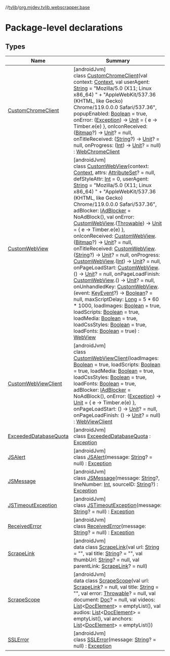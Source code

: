 //[tvlib](../../index.md)/[org.mjdev.tvlib.webscrapper.base](index.md)

# Package-level declarations

## Types

| Name | Summary |
|---|---|
| [CustomChromeClient](-custom-chrome-client/index.md) | [androidJvm]<br>class [CustomChromeClient](-custom-chrome-client/index.md)(val context: [Context](https://developer.android.com/reference/kotlin/android/content/Context.html), val userAgent: [String](https://kotlinlang.org/api/latest/jvm/stdlib/kotlin/-string/index.html) = &quot;Mozilla/5.0 (X11; Linux x86_64) &quot; +             &quot;AppleWebKit/537.36 (KHTML, like Gecko) Chrome/119.0.0.0 Safari/537.36&quot;, popupEnabled: [Boolean](https://kotlinlang.org/api/latest/jvm/stdlib/kotlin/-boolean/index.html) = true, onError: ([Exception](https://kotlinlang.org/api/latest/jvm/stdlib/kotlin/-exception/index.html)) -&gt; [Unit](https://kotlinlang.org/api/latest/jvm/stdlib/kotlin/-unit/index.html) = { e -&gt; Timber.e(e) }, onIconReceived: ([Bitmap](https://developer.android.com/reference/kotlin/android/graphics/Bitmap.html)?) -&gt; [Unit](https://kotlinlang.org/api/latest/jvm/stdlib/kotlin/-unit/index.html)? = null, onTitleReceived: ([String](https://kotlinlang.org/api/latest/jvm/stdlib/kotlin/-string/index.html)?) -&gt; [Unit](https://kotlinlang.org/api/latest/jvm/stdlib/kotlin/-unit/index.html)? = null, onProgress: ([Int](https://kotlinlang.org/api/latest/jvm/stdlib/kotlin/-int/index.html)) -&gt; [Unit](https://kotlinlang.org/api/latest/jvm/stdlib/kotlin/-unit/index.html)? = null) : [WebChromeClient](https://developer.android.com/reference/kotlin/android/webkit/WebChromeClient.html) |
| [CustomWebView](-custom-web-view/index.md) | [androidJvm]<br>class [CustomWebView](-custom-web-view/index.md)(context: [Context](https://developer.android.com/reference/kotlin/android/content/Context.html), attrs: [AttributeSet](https://developer.android.com/reference/kotlin/android/util/AttributeSet.html)? = null, defStyleAttr: [Int](https://kotlinlang.org/api/latest/jvm/stdlib/kotlin/-int/index.html) = 0, userAgent: [String](https://kotlinlang.org/api/latest/jvm/stdlib/kotlin/-string/index.html) = &quot;Mozilla/5.0 (X11; Linux x86_64) &quot; +             &quot;AppleWebKit/537.36 (KHTML, like Gecko) Chrome/119.0.0.0 Safari/537.36&quot;, adBlocker: [IAdBlocker](../org.mjdev.tvlib.webscrapper.adblock/-i-ad-blocker/index.md) = NoAdBlock(), val onError: [CustomWebView](-custom-web-view/index.md).([Throwable](https://kotlinlang.org/api/latest/jvm/stdlib/kotlin/-throwable/index.html)) -&gt; [Unit](https://kotlinlang.org/api/latest/jvm/stdlib/kotlin/-unit/index.html) = { e -&gt; Timber.e(e) }, onIconReceived: [CustomWebView](-custom-web-view/index.md).([Bitmap](https://developer.android.com/reference/kotlin/android/graphics/Bitmap.html)?) -&gt; [Unit](https://kotlinlang.org/api/latest/jvm/stdlib/kotlin/-unit/index.html)? = null, onTitleReceived: [CustomWebView](-custom-web-view/index.md).([String](https://kotlinlang.org/api/latest/jvm/stdlib/kotlin/-string/index.html)?) -&gt; [Unit](https://kotlinlang.org/api/latest/jvm/stdlib/kotlin/-unit/index.html)? = null, onProgress: [CustomWebView](-custom-web-view/index.md).([Int](https://kotlinlang.org/api/latest/jvm/stdlib/kotlin/-int/index.html)) -&gt; [Unit](https://kotlinlang.org/api/latest/jvm/stdlib/kotlin/-unit/index.html)? = null, onPageLoadStart: [CustomWebView](-custom-web-view/index.md).() -&gt; [Unit](https://kotlinlang.org/api/latest/jvm/stdlib/kotlin/-unit/index.html)? = null, onPageLoadFinish: [CustomWebView](-custom-web-view/index.md).() -&gt; [Unit](https://kotlinlang.org/api/latest/jvm/stdlib/kotlin/-unit/index.html)? = null, onUnhandledKey: [CustomWebView](-custom-web-view/index.md).(event: [KeyEvent](https://developer.android.com/reference/kotlin/android/view/KeyEvent.html)?) -&gt; [Boolean](https://kotlinlang.org/api/latest/jvm/stdlib/kotlin/-boolean/index.html)? = null, maxScriptDelay: [Long](https://kotlinlang.org/api/latest/jvm/stdlib/kotlin/-long/index.html) = 5 * 60 * 1000, loadImages: [Boolean](https://kotlinlang.org/api/latest/jvm/stdlib/kotlin/-boolean/index.html) = true, loadScripts: [Boolean](https://kotlinlang.org/api/latest/jvm/stdlib/kotlin/-boolean/index.html) = true, loadMedia: [Boolean](https://kotlinlang.org/api/latest/jvm/stdlib/kotlin/-boolean/index.html) = true, loadCssStyles: [Boolean](https://kotlinlang.org/api/latest/jvm/stdlib/kotlin/-boolean/index.html) = true, loadFonts: [Boolean](https://kotlinlang.org/api/latest/jvm/stdlib/kotlin/-boolean/index.html) = true) : [WebView](https://developer.android.com/reference/kotlin/android/webkit/WebView.html) |
| [CustomWebViewClient](-custom-web-view-client/index.md) | [androidJvm]<br>class [CustomWebViewClient](-custom-web-view-client/index.md)(loadImages: [Boolean](https://kotlinlang.org/api/latest/jvm/stdlib/kotlin/-boolean/index.html) = true, loadScripts: [Boolean](https://kotlinlang.org/api/latest/jvm/stdlib/kotlin/-boolean/index.html) = true, loadMedia: [Boolean](https://kotlinlang.org/api/latest/jvm/stdlib/kotlin/-boolean/index.html) = true, loadCssStyles: [Boolean](https://kotlinlang.org/api/latest/jvm/stdlib/kotlin/-boolean/index.html) = true, loadFonts: [Boolean](https://kotlinlang.org/api/latest/jvm/stdlib/kotlin/-boolean/index.html) = true, adBlocker: [IAdBlocker](../org.mjdev.tvlib.webscrapper.adblock/-i-ad-blocker/index.md) = NoAdBlock(), onError: ([Exception](https://kotlinlang.org/api/latest/jvm/stdlib/kotlin/-exception/index.html)) -&gt; [Unit](https://kotlinlang.org/api/latest/jvm/stdlib/kotlin/-unit/index.html) = { e -&gt;         Timber.e(e)     }, onPageLoadStart: () -&gt; [Unit](https://kotlinlang.org/api/latest/jvm/stdlib/kotlin/-unit/index.html)? = null, onPageLoadFinish: () -&gt; [Unit](https://kotlinlang.org/api/latest/jvm/stdlib/kotlin/-unit/index.html)? = null) : [WebViewClient](https://developer.android.com/reference/kotlin/android/webkit/WebViewClient.html) |
| [ExceededDatabaseQuota](-exceeded-database-quota/index.md) | [androidJvm]<br>class [ExceededDatabaseQuota](-exceeded-database-quota/index.md) : [Exception](https://developer.android.com/reference/kotlin/java/lang/Exception.html) |
| [JSAlert](-j-s-alert/index.md) | [androidJvm]<br>class [JSAlert](-j-s-alert/index.md)(message: [String](https://kotlinlang.org/api/latest/jvm/stdlib/kotlin/-string/index.html)? = null) : [Exception](https://developer.android.com/reference/kotlin/java/lang/Exception.html) |
| [JSMessage](-j-s-message/index.md) | [androidJvm]<br>class [JSMessage](-j-s-message/index.md)(message: [String](https://kotlinlang.org/api/latest/jvm/stdlib/kotlin/-string/index.html)?, lineNumber: [Int](https://kotlinlang.org/api/latest/jvm/stdlib/kotlin/-int/index.html), sourceID: [String](https://kotlinlang.org/api/latest/jvm/stdlib/kotlin/-string/index.html)?) : [Exception](https://developer.android.com/reference/kotlin/java/lang/Exception.html) |
| [JSTimeoutException](-j-s-timeout-exception/index.md) | [androidJvm]<br>class [JSTimeoutException](-j-s-timeout-exception/index.md)(message: [String](https://kotlinlang.org/api/latest/jvm/stdlib/kotlin/-string/index.html)? = null) : [Exception](https://developer.android.com/reference/kotlin/java/lang/Exception.html) |
| [ReceivedError](-received-error/index.md) | [androidJvm]<br>class [ReceivedError](-received-error/index.md)(message: [String](https://kotlinlang.org/api/latest/jvm/stdlib/kotlin/-string/index.html)? = null) : [Exception](https://developer.android.com/reference/kotlin/java/lang/Exception.html) |
| [ScrapeLink](-scrape-link/index.md) | [androidJvm]<br>data class [ScrapeLink](-scrape-link/index.md)(val url: [String](https://kotlinlang.org/api/latest/jvm/stdlib/kotlin/-string/index.html) = &quot;&quot;, val title: [String](https://kotlinlang.org/api/latest/jvm/stdlib/kotlin/-string/index.html)? = &quot;&quot;, val thumbUrl: [String](https://kotlinlang.org/api/latest/jvm/stdlib/kotlin/-string/index.html)? = null, val parentLink: [ScrapeLink](-scrape-link/index.md)? = null) |
| [ScrapeScope](-scrape-scope/index.md) | [androidJvm]<br>data class [ScrapeScope](-scrape-scope/index.md)(val url: [ScrapeLink](-scrape-link/index.md)? = null, val title: [String](https://kotlinlang.org/api/latest/jvm/stdlib/kotlin/-string/index.html) = &quot;&quot;, val error: [Throwable](https://kotlinlang.org/api/latest/jvm/stdlib/kotlin/-throwable/index.html)? = null, val document: [Doc](../org.mjdev.tvlib.webscrapper.select/-doc/index.md)? = null, val videos: [List](https://kotlinlang.org/api/latest/jvm/stdlib/kotlin.collections/-list/index.html)&lt;[DocElement](../org.mjdev.tvlib.webscrapper.select/-doc-element/index.md)&gt; = emptyList(), val audios: [List](https://kotlinlang.org/api/latest/jvm/stdlib/kotlin.collections/-list/index.html)&lt;[DocElement](../org.mjdev.tvlib.webscrapper.select/-doc-element/index.md)&gt; = emptyList(), val anchors: [List](https://kotlinlang.org/api/latest/jvm/stdlib/kotlin.collections/-list/index.html)&lt;[DocElement](../org.mjdev.tvlib.webscrapper.select/-doc-element/index.md)&gt; = emptyList()) |
| [SSLError](-s-s-l-error/index.md) | [androidJvm]<br>class [SSLError](-s-s-l-error/index.md)(message: [String](https://kotlinlang.org/api/latest/jvm/stdlib/kotlin/-string/index.html)? = null) : [Exception](https://developer.android.com/reference/kotlin/java/lang/Exception.html) |
